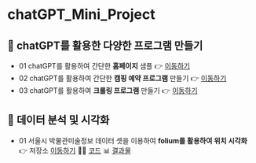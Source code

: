 # chatGPT_Mini_Project

## 📌 chatGPT를 활용한 다양한 프로그램 만들기
- 01 chatGPT를 활용하여 간단한 **홈페이지** 샘플 👉 [이동하기](https://jungddaseul.github.io/chatGPT_Mini_Project/mypage_web/mypage.html)
- 02 chatGPT를 활용하여 간단한 **캠핑 예약 프로그램** 만들기 👉 [이동하기](https://github.com/Jungddaseul/chatGPT_Mini_Project/tree/main/python_programming/class_python(camping_reservation).py)
- 03 chatGPT를 활용하여 **크롤링 프로그램** 만들기 👉 [이동하기](https://github.com/Jungddaseul/chatGPT_Mini_Project/tree/main/python_crawling)


## 📌 데이터 분석 및 시각화
- 01 서울시 박물관미술정보 데이터 셋을 이용하여 **folium를 활용하여 위치 시각화**  👉 저장소 [이동하기](https://github.com/Jungddaseul/chatGPT_Mini_Project/tree/main/pandas_folium) 👩‍💻 [코드](./pandas_folium/seoul_food_folium.ipynb) 📊 [결과물](https://jungddaseul.github.io/chatGPT_Mini_Project/pandas_folium/seoul_museums.html)
